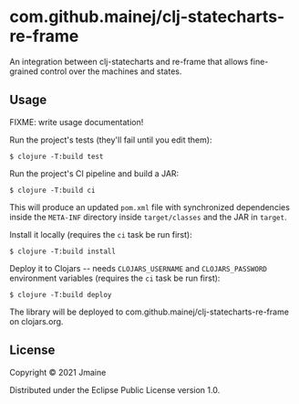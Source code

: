 # com.github.mainej/clj-statecharts-re-frame

An integration between clj-statecharts and re-frame that allows fine-grained
control over the machines and states.

## Usage

FIXME: write usage documentation!

Run the project's tests (they'll fail until you edit them):

    $ clojure -T:build test

Run the project's CI pipeline and build a JAR:

    $ clojure -T:build ci

This will produce an updated `pom.xml` file with synchronized dependencies inside the `META-INF`
directory inside `target/classes` and the JAR in `target`.

Install it locally (requires the `ci` task be run first):

    $ clojure -T:build install

Deploy it to Clojars -- needs `CLOJARS_USERNAME` and `CLOJARS_PASSWORD` environment
variables (requires the `ci` task be run first):

    $ clojure -T:build deploy

The library will be deployed to com.github.mainej/clj-statecharts-re-frame on clojars.org.

## License

Copyright © 2021 Jmaine

Distributed under the Eclipse Public License version 1.0.
